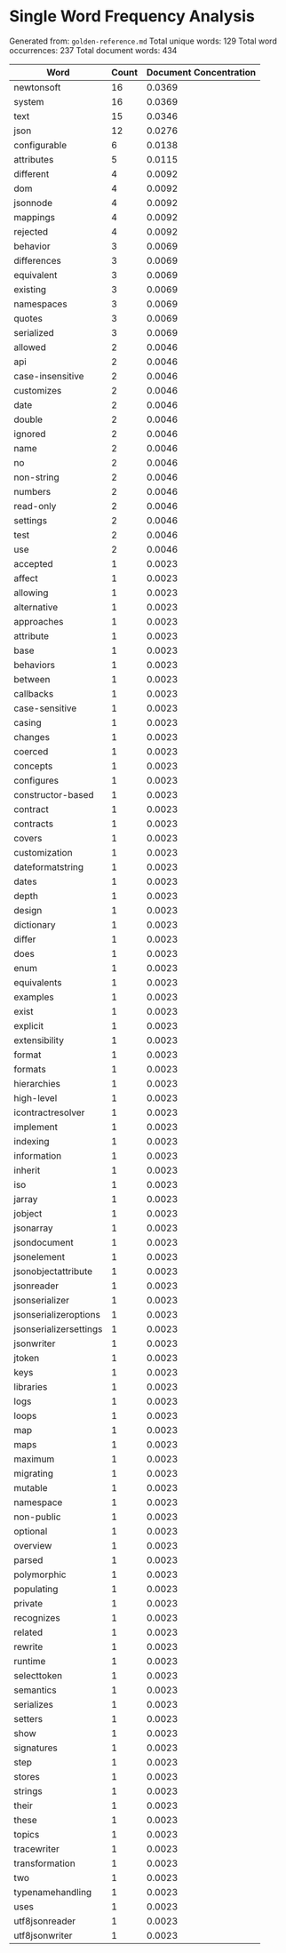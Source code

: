 # Single Word Frequency Analysis

Generated from: `golden-reference.md`
Total unique words: 129
Total word occurrences: 237
Total document words: 434

| Word | Count | Document Concentration |
|------|-------|------------------------|
| newtonsoft | 16 | 0.0369 |
| system | 16 | 0.0369 |
| text | 15 | 0.0346 |
| json | 12 | 0.0276 |
| configurable | 6 | 0.0138 |
| attributes | 5 | 0.0115 |
| different | 4 | 0.0092 |
| dom | 4 | 0.0092 |
| jsonnode | 4 | 0.0092 |
| mappings | 4 | 0.0092 |
| rejected | 4 | 0.0092 |
| behavior | 3 | 0.0069 |
| differences | 3 | 0.0069 |
| equivalent | 3 | 0.0069 |
| existing | 3 | 0.0069 |
| namespaces | 3 | 0.0069 |
| quotes | 3 | 0.0069 |
| serialized | 3 | 0.0069 |
| allowed | 2 | 0.0046 |
| api | 2 | 0.0046 |
| case-insensitive | 2 | 0.0046 |
| customizes | 2 | 0.0046 |
| date | 2 | 0.0046 |
| double | 2 | 0.0046 |
| ignored | 2 | 0.0046 |
| name | 2 | 0.0046 |
| no | 2 | 0.0046 |
| non-string | 2 | 0.0046 |
| numbers | 2 | 0.0046 |
| read-only | 2 | 0.0046 |
| settings | 2 | 0.0046 |
| test | 2 | 0.0046 |
| use | 2 | 0.0046 |
| accepted | 1 | 0.0023 |
| affect | 1 | 0.0023 |
| allowing | 1 | 0.0023 |
| alternative | 1 | 0.0023 |
| approaches | 1 | 0.0023 |
| attribute | 1 | 0.0023 |
| base | 1 | 0.0023 |
| behaviors | 1 | 0.0023 |
| between | 1 | 0.0023 |
| callbacks | 1 | 0.0023 |
| case-sensitive | 1 | 0.0023 |
| casing | 1 | 0.0023 |
| changes | 1 | 0.0023 |
| coerced | 1 | 0.0023 |
| concepts | 1 | 0.0023 |
| configures | 1 | 0.0023 |
| constructor-based | 1 | 0.0023 |
| contract | 1 | 0.0023 |
| contracts | 1 | 0.0023 |
| covers | 1 | 0.0023 |
| customization | 1 | 0.0023 |
| dateformatstring | 1 | 0.0023 |
| dates | 1 | 0.0023 |
| depth | 1 | 0.0023 |
| design | 1 | 0.0023 |
| dictionary | 1 | 0.0023 |
| differ | 1 | 0.0023 |
| does | 1 | 0.0023 |
| enum | 1 | 0.0023 |
| equivalents | 1 | 0.0023 |
| examples | 1 | 0.0023 |
| exist | 1 | 0.0023 |
| explicit | 1 | 0.0023 |
| extensibility | 1 | 0.0023 |
| format | 1 | 0.0023 |
| formats | 1 | 0.0023 |
| hierarchies | 1 | 0.0023 |
| high-level | 1 | 0.0023 |
| icontractresolver | 1 | 0.0023 |
| implement | 1 | 0.0023 |
| indexing | 1 | 0.0023 |
| information | 1 | 0.0023 |
| inherit | 1 | 0.0023 |
| iso | 1 | 0.0023 |
| jarray | 1 | 0.0023 |
| jobject | 1 | 0.0023 |
| jsonarray | 1 | 0.0023 |
| jsondocument | 1 | 0.0023 |
| jsonelement | 1 | 0.0023 |
| jsonobjectattribute | 1 | 0.0023 |
| jsonreader | 1 | 0.0023 |
| jsonserializer | 1 | 0.0023 |
| jsonserializeroptions | 1 | 0.0023 |
| jsonserializersettings | 1 | 0.0023 |
| jsonwriter | 1 | 0.0023 |
| jtoken | 1 | 0.0023 |
| keys | 1 | 0.0023 |
| libraries | 1 | 0.0023 |
| logs | 1 | 0.0023 |
| loops | 1 | 0.0023 |
| map | 1 | 0.0023 |
| maps | 1 | 0.0023 |
| maximum | 1 | 0.0023 |
| migrating | 1 | 0.0023 |
| mutable | 1 | 0.0023 |
| namespace | 1 | 0.0023 |
| non-public | 1 | 0.0023 |
| optional | 1 | 0.0023 |
| overview | 1 | 0.0023 |
| parsed | 1 | 0.0023 |
| polymorphic | 1 | 0.0023 |
| populating | 1 | 0.0023 |
| private | 1 | 0.0023 |
| recognizes | 1 | 0.0023 |
| related | 1 | 0.0023 |
| rewrite | 1 | 0.0023 |
| runtime | 1 | 0.0023 |
| selecttoken | 1 | 0.0023 |
| semantics | 1 | 0.0023 |
| serializes | 1 | 0.0023 |
| setters | 1 | 0.0023 |
| show | 1 | 0.0023 |
| signatures | 1 | 0.0023 |
| step | 1 | 0.0023 |
| stores | 1 | 0.0023 |
| strings | 1 | 0.0023 |
| their | 1 | 0.0023 |
| these | 1 | 0.0023 |
| topics | 1 | 0.0023 |
| tracewriter | 1 | 0.0023 |
| transformation | 1 | 0.0023 |
| two | 1 | 0.0023 |
| typenamehandling | 1 | 0.0023 |
| uses | 1 | 0.0023 |
| utf8jsonreader | 1 | 0.0023 |
| utf8jsonwriter | 1 | 0.0023 |
